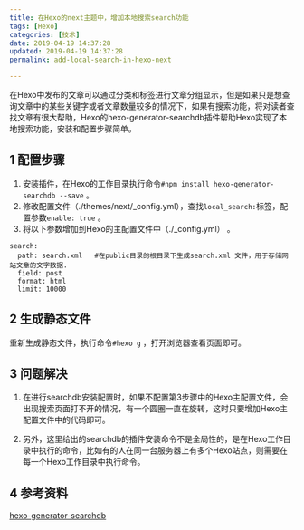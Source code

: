 ```yaml
---
title: 在Hexo的next主题中，增加本地搜索search功能
tags: [Hexo]
categories: [技术]
date: 2019-04-19 14:37:28
updated: 2019-04-19 14:37:28
permalink: add-local-search-in-hexo-next

---
```


在Hexo中发布的文章可以通过分类和标签进行文章分组显示，但是如果只是想查询文章中的某些关键字或者文章数量较多的情况下，如果有搜索功能，将对读者查找文章有很大帮助，Hexo的hexo-generator-searchdb插件帮助Hexo实现了本地搜索功能，安装和配置步骤简单。
<!--more-->

## 1 配置步骤
1. 安装插件，在Hexo的工作目录执行命令`#npm install hexo-generator-searchdb --save` 。
2. 修改配置文件（./themes/next/_config.yml），查找`local_search:`标签，配置参数`enable: true` 。
3. 将以下参数增加到Hexo的主配置文件中（./_config.yml） 。
```
search:
  path: search.xml   #在public目录的根目录下生成search.xml 文件，用于存储网站文章的文字数据.
  field: post
  format: html
  limit: 10000
```

## 2 生成静态文件
重新生成静态文件，执行命令`#hexo g` ，打开浏览器查看页面即可。

## 3 问题解决
1. 在进行searchdb安装配置时，如果不配置第3步骤中的Hexo主配置文件，会出现搜索页面打不开的情况，有一个圆圈一直在旋转，这时只要增加Hexo主配置文件中的代码即可。

2. 另外，这里给出的searchdb的插件安装命令不是全局性的，是在Hexo工作目录中执行的命令，比如有的人在同一台服务器上有多个Hexo站点，则需要在每一个Hexo工作目录中执行命令。

## 4 参考资料
[hexo-generator-searchdb](https://github.com/theme-next/hexo-generator-searchdb)
